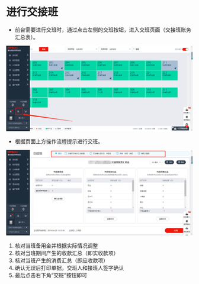 # 进行交接班

* 前台需要进行交班时，通过点击左侧的交班按钮，进入交班页面（交接班账务汇总表）。

![](../../../.gitbook/assets/image%20%28917%29.png)

* 根据页面上方操作流程提示进行交班。

![](../../../.gitbook/assets/image%20%28636%29.png)

1. 核对当班备用金并根据实际情况调整
2. 核对当班期间产生的收款汇总（即实收款项）
3. 核对当班产生的消费汇总（即应收款项）
4. 确认无误后打印单据，交班人和接班人签字确认
5. 最后点击右下角“交班”按钮即可

